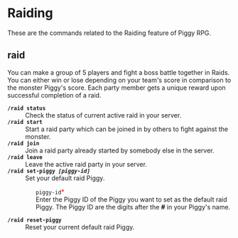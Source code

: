 # Raiding
These are the commands related to the Raiding feature of Piggy RPG.

## raid
You can make a group of 5 players and fight a boss battle together in Raids. You can either win or lose depending on your team's score in comparison to the monster Piggy's score. Each party member gets a unique reward upon successful completion of a raid.
<dl>
<dt><code><b>/raid status</b></code>
<dd>Check the status of current active raid in your server.
<dt><code><b>/raid start</b></code>
<dd>Start a raid party which can be joined in by others to fight against the monster.
<dt><code><b>/raid join</b></code>
<dd>Join a raid party already started by somebody else in the server.
<dt><code><b>/raid leave</b></code>
<dd>Leave the active raid party in your server.
<dt><code><b>/raid set-piggy <i>[piggy-id]</i></b></code>
<dd>Set your default raid Piggy.
<ul style="list-style-type: none;">
<li><code>piggy-id</code><font style="color:#FF0000">*</font><br>
Enter the Piggy ID of the Piggy you want to set as the default raid Piggy. The Piggy ID are the digits after the <b>#</b> in your Piggy's name.
</ul>
<dt><code><b>/raid reset-piggy</b></code>
<dd>Reset your current default raid Piggy.
</dl>